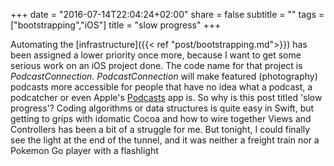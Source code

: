+++
date = "2016-07-14T22:04:24+02:00"
share = false
subtitle = ""
tags = ["bootstrapping","iOS"]
title = "slow progress"
+++

Automating the [infrastructure]({{< ref "post/bootstrapping.md">}}) has been assigned a lower priority once more, because I want to get some serious work on an iOS project done. <!--more--> The code name for that project is _PodcastConnection_. _PodcastConnection_ will make featured (photography) podcasts more accessible for people that have no idea what a podcast, a podcatcher or even 
Apple's [Podcasts](https://itunes.apple.com/en/app/podcasts/id525463029?mt=8) app is. So why is this post titled 'slow progress'? Coding algorithms or data structures  is quite easy in Swift, but getting to grips with idomatic Cocoa and how to wire together Views and Controllers has been a bit of a struggle for me. But tonight, I could finally see the light at the end of the tunnel, and it was neither a freight train nor a Pokemon Go player with a flashlight

